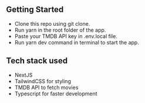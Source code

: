 ## Getting Started

- Clone this repo using git clone.
- Run yarn in the root folder of the app.
- Paste your TMDB API key in .env.local file.
- Run yarn dev command in terminal to start the app.

## Tech stack used

- NextJS
- TailwindCSS for styling
- TMDB API to fetch movies
- Typescript for faster development
